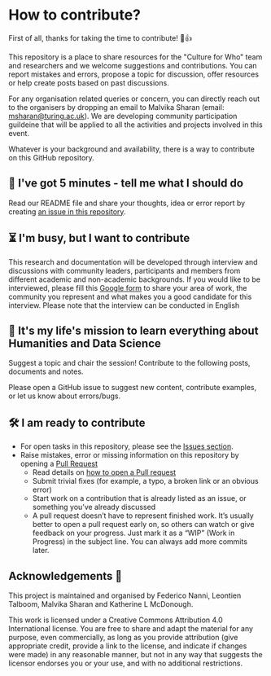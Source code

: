 # How to contribute?

First of all, thanks for taking the time to contribute! 🎉👍

This repository is a place to share resources for the "Culture for Who" team and researchers and we welcome suggestions and contributions.
You can report mistakes and errors, propose a topic for discussion, offer resources or help create posts based on past discussions.

For any organisation related queries or concern, you can directly reach out to the organisers by dropping an email to Malvika Sharan (email: msharan@turing.ac.uk).
We are developing community participation guildeine that will be applied to all the activities and projects involved in this event.

Whatever is your background and availability, there is a way to contribute on this GitHub repository.

🏃 I've got 5 minutes - tell me what I should do
---

Read our README file and share your thoughts, idea or error report by creating [an issue in this repository](https://github.com/malvikasharan/culture-for-who/issues).

⏳ I'm busy, but I want to contribute
---

This research and documentation will be developed through interview and discussions with community leaders, participants and members from different academic and non-academic backgrounds.
If you would like to be interviewed, please fill this [Google form](LINK) to share your area of work, the community you represent and what makes you a good candidate for this interview.
Please note that the interview can be conducted in English

🎉 It's my life's mission to learn everything about Humanities and Data Science
---

Suggest a topic and chair the session! Contribute to the following posts, documents and notes.

Please open a GitHub issue to suggest new content, contribute examples, or let us know about errors/bugs.

🛠 I am ready to contribute 
---

- For open tasks in this repository, please see the [Issues section](https://github.com/fedenanni/HDS-DiscussionGroup/issues).
- Raise mistakes, error or missing information on this repository by opening a [Pull Request](https://github.com/fedenanni/HDS-DiscussionGroup/pulls)
  - Read details on [how to open a Pull request](https://opensource.guide/how-to-contribute/#opening-a-pull-request)
  - Submit trivial fixes (for example, a typo, a broken link or an obvious error)
  - Start work on a contribution that is already listed as an issue, or something you’ve already discussed
  - A pull request doesn’t have to represent finished work. It’s usually better to open a pull request early on, so others can watch or give feedback on your progress. Just mark it as a “WIP” (Work in Progress) in the subject line. You can always add more commits later.

Acknowledgements 🙌
---

This project is maintained and organised by Federico Nanni, Leontien Talboom, Malvika Sharan and Katherine L McDonough.

This work is licensed under a Creative Commons Attribution 4.0 International license. 
You are free to share and adapt the material for any purpose, even commercially, 
as long as you provide attribution (give appropriate credit, provide a link to the license, 
and indicate if changes were made) in any reasonable manner, but not in any way that suggests the 
licensor endorses you or your use, and with no additional restrictions.
